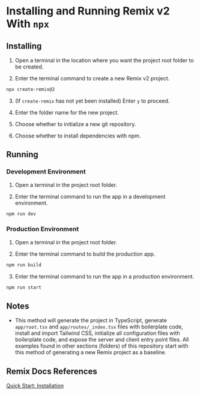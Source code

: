 # Installing and Running Remix v2 With `npx`

## Installing

1. Open a terminal in the location where you want the project root folder to be created.

2. Enter the terminal command to create a new Remix v2 project.

```bash
npx create-remix@2
```

3. (If `create-remix` has not yet been installed) Enter `y` to proceed.

4. Enter the folder name for the new project.

5. Choose whether to initialize a new git repository.

6. Choose whether to install dependencies with npm.

## Running

### Development Environment

1. Open a terminal in the project root folder.

2. Enter the terminal command to run the app in a development environment.

```bash
npm run dev
```

### Production Environment

1. Open a terminal in the project root folder.

2. Enter the terminal command to build the production app.

```bash
npm run build
```

3. Enter the terminal command to run the app in a production environment.

```bash
npm run start
```

## Notes

- This method will generate the project in TypeScript, generate `app/root.tsx` and `app/routes/_index.tsx` files with boilerplate code, install and import Tailwind CSS, initialize all configuration files with boilerplate code, and expose the server and client entry point files. All examples found in other sections (folders) of this repository start with this method of generating a new Remix project as a baseline.

## Remix Docs References

[Quick Start: Installation](https://remix.run/docs/en/main/start/quickstart#installation)
